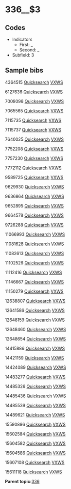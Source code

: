 # 336\_\_$3

## Codes

-   Indicators
    -   First: \_
    -   Second: \_
-   Subfield: 3

## Sample bibs

4364515 [Quicksearch](https://search.library.yale.edu/catalog/4364515) [VXWS](http://prodorbis.library.yale.edu:7014/vxws/GetHoldingsService?bibId=4364515)

6127636 [Quicksearch](https://search.library.yale.edu/catalog/6127636) [VXWS](http://prodorbis.library.yale.edu:7014/vxws/GetHoldingsService?bibId=6127636)

7009096 [Quicksearch](https://search.library.yale.edu/catalog/7009096) [VXWS](http://prodorbis.library.yale.edu:7014/vxws/GetHoldingsService?bibId=7009096)

7065565 [Quicksearch](https://search.library.yale.edu/catalog/7065565) [VXWS](http://prodorbis.library.yale.edu:7014/vxws/GetHoldingsService?bibId=7065565)

7115735 [Quicksearch](https://search.library.yale.edu/catalog/7115735) [VXWS](http://prodorbis.library.yale.edu:7014/vxws/GetHoldingsService?bibId=7115735)

7115737 [Quicksearch](https://search.library.yale.edu/catalog/7115737) [VXWS](http://prodorbis.library.yale.edu:7014/vxws/GetHoldingsService?bibId=7115737)

7640025 [Quicksearch](https://search.library.yale.edu/catalog/7640025) [VXWS](http://prodorbis.library.yale.edu:7014/vxws/GetHoldingsService?bibId=7640025)

7752208 [Quicksearch](https://search.library.yale.edu/catalog/7752208) [VXWS](http://prodorbis.library.yale.edu:7014/vxws/GetHoldingsService?bibId=7752208)

7757230 [Quicksearch](https://search.library.yale.edu/catalog/7757230) [VXWS](http://prodorbis.library.yale.edu:7014/vxws/GetHoldingsService?bibId=7757230)

7772112 [Quicksearch](https://search.library.yale.edu/catalog/7772112) [VXWS](http://prodorbis.library.yale.edu:7014/vxws/GetHoldingsService?bibId=7772112)

9589725 [Quicksearch](https://search.library.yale.edu/catalog/9589725) [VXWS](http://prodorbis.library.yale.edu:7014/vxws/GetHoldingsService?bibId=9589725)

9629930 [Quicksearch](https://search.library.yale.edu/catalog/9629930) [VXWS](http://prodorbis.library.yale.edu:7014/vxws/GetHoldingsService?bibId=9629930)

9636864 [Quicksearch](https://search.library.yale.edu/catalog/9636864) [VXWS](http://prodorbis.library.yale.edu:7014/vxws/GetHoldingsService?bibId=9636864)

9652895 [Quicksearch](https://search.library.yale.edu/catalog/9652895) [VXWS](http://prodorbis.library.yale.edu:7014/vxws/GetHoldingsService?bibId=9652895)

9664578 [Quicksearch](https://search.library.yale.edu/catalog/9664578) [VXWS](http://prodorbis.library.yale.edu:7014/vxws/GetHoldingsService?bibId=9664578)

9726288 [Quicksearch](https://search.library.yale.edu/catalog/9726288) [VXWS](http://prodorbis.library.yale.edu:7014/vxws/GetHoldingsService?bibId=9726288)

11066993 [Quicksearch](https://search.library.yale.edu/catalog/11066993) [VXWS](http://prodorbis.library.yale.edu:7014/vxws/GetHoldingsService?bibId=11066993)

11081628 [Quicksearch](https://search.library.yale.edu/catalog/11081628) [VXWS](http://prodorbis.library.yale.edu:7014/vxws/GetHoldingsService?bibId=11081628)

11082613 [Quicksearch](https://search.library.yale.edu/catalog/11082613) [VXWS](http://prodorbis.library.yale.edu:7014/vxws/GetHoldingsService?bibId=11082613)

11102526 [Quicksearch](https://search.library.yale.edu/catalog/11102526) [VXWS](http://prodorbis.library.yale.edu:7014/vxws/GetHoldingsService?bibId=11102526)

11112416 [Quicksearch](https://search.library.yale.edu/catalog/11112416) [VXWS](http://prodorbis.library.yale.edu:7014/vxws/GetHoldingsService?bibId=11112416)

11146667 [Quicksearch](https://search.library.yale.edu/catalog/11146667) [VXWS](http://prodorbis.library.yale.edu:7014/vxws/GetHoldingsService?bibId=11146667)

11150279 [Quicksearch](https://search.library.yale.edu/catalog/11150279) [VXWS](http://prodorbis.library.yale.edu:7014/vxws/GetHoldingsService?bibId=11150279)

12638807 [Quicksearch](https://search.library.yale.edu/catalog/12638807) [VXWS](http://prodorbis.library.yale.edu:7014/vxws/GetHoldingsService?bibId=12638807)

12641586 [Quicksearch](https://search.library.yale.edu/catalog/12641586) [VXWS](http://prodorbis.library.yale.edu:7014/vxws/GetHoldingsService?bibId=12641586)

12648159 [Quicksearch](https://search.library.yale.edu/catalog/12648159) [VXWS](http://prodorbis.library.yale.edu:7014/vxws/GetHoldingsService?bibId=12648159)

12648460 [Quicksearch](https://search.library.yale.edu/catalog/12648460) [VXWS](http://prodorbis.library.yale.edu:7014/vxws/GetHoldingsService?bibId=12648460)

12648654 [Quicksearch](https://search.library.yale.edu/catalog/12648654) [VXWS](http://prodorbis.library.yale.edu:7014/vxws/GetHoldingsService?bibId=12648654)

14415886 [Quicksearch](https://search.library.yale.edu/catalog/14415886) [VXWS](http://prodorbis.library.yale.edu:7014/vxws/GetHoldingsService?bibId=14415886)

14421159 [Quicksearch](https://search.library.yale.edu/catalog/14421159) [VXWS](http://prodorbis.library.yale.edu:7014/vxws/GetHoldingsService?bibId=14421159)

14424089 [Quicksearch](https://search.library.yale.edu/catalog/14424089) [VXWS](http://prodorbis.library.yale.edu:7014/vxws/GetHoldingsService?bibId=14424089)

14483277 [Quicksearch](https://search.library.yale.edu/catalog/14483277) [VXWS](http://prodorbis.library.yale.edu:7014/vxws/GetHoldingsService?bibId=14483277)

14485326 [Quicksearch](https://search.library.yale.edu/catalog/14485326) [VXWS](http://prodorbis.library.yale.edu:7014/vxws/GetHoldingsService?bibId=14485326)

14485436 [Quicksearch](https://search.library.yale.edu/catalog/14485436) [VXWS](http://prodorbis.library.yale.edu:7014/vxws/GetHoldingsService?bibId=14485436)

14485539 [Quicksearch](https://search.library.yale.edu/catalog/14485539) [VXWS](http://prodorbis.library.yale.edu:7014/vxws/GetHoldingsService?bibId=14485539)

14489621 [Quicksearch](https://search.library.yale.edu/catalog/14489621) [VXWS](http://prodorbis.library.yale.edu:7014/vxws/GetHoldingsService?bibId=14489621)

15590896 [Quicksearch](https://search.library.yale.edu/catalog/15590896) [VXWS](http://prodorbis.library.yale.edu:7014/vxws/GetHoldingsService?bibId=15590896)

15602584 [Quicksearch](https://search.library.yale.edu/catalog/15602584) [VXWS](http://prodorbis.library.yale.edu:7014/vxws/GetHoldingsService?bibId=15602584)

15604582 [Quicksearch](https://search.library.yale.edu/catalog/15604582) [VXWS](http://prodorbis.library.yale.edu:7014/vxws/GetHoldingsService?bibId=15604582)

15604586 [Quicksearch](https://search.library.yale.edu/catalog/15604586) [VXWS](http://prodorbis.library.yale.edu:7014/vxws/GetHoldingsService?bibId=15604586)

15607108 [Quicksearch](https://search.library.yale.edu/catalog/15607108) [VXWS](http://prodorbis.library.yale.edu:7014/vxws/GetHoldingsService?bibId=15607108)

15611118 [Quicksearch](https://search.library.yale.edu/catalog/15611118) [VXWS](http://prodorbis.library.yale.edu:7014/vxws/GetHoldingsService?bibId=15611118)

**Parent topic:**[336](../../tags/336/336.md)

